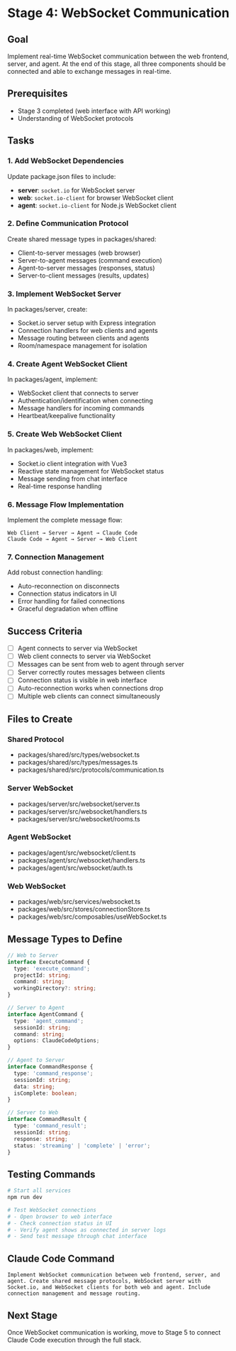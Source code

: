 # Stage 4: WebSocket Communication

## Goal
Implement real-time WebSocket communication between the web frontend, server, and agent. At the end of this stage, all three components should be connected and able to exchange messages in real-time.

## Prerequisites
- Stage 3 completed (web interface with API working)
- Understanding of WebSocket protocols

## Tasks

### 1. Add WebSocket Dependencies
Update package.json files to include:
- **server**: `socket.io` for WebSocket server
- **web**: `socket.io-client` for browser WebSocket client
- **agent**: `socket.io-client` for Node.js WebSocket client

### 2. Define Communication Protocol
Create shared message types in packages/shared:
- Client-to-server messages (web browser)
- Server-to-agent messages (command execution)
- Agent-to-server messages (responses, status)
- Server-to-client messages (results, updates)

### 3. Implement WebSocket Server
In packages/server, create:
- Socket.io server setup with Express integration
- Connection handlers for web clients and agents
- Message routing between clients and agents
- Room/namespace management for isolation

### 4. Create Agent WebSocket Client
In packages/agent, implement:
- WebSocket client that connects to server
- Authentication/identification when connecting
- Message handlers for incoming commands
- Heartbeat/keepalive functionality

### 5. Create Web WebSocket Client
In packages/web, implement:
- Socket.io client integration with Vue3
- Reactive state management for WebSocket status
- Message sending from chat interface
- Real-time response handling

### 6. Message Flow Implementation
Implement the complete message flow:
```
Web Client → Server → Agent → Claude Code
Claude Code → Agent → Server → Web Client
```

### 7. Connection Management
Add robust connection handling:
- Auto-reconnection on disconnects
- Connection status indicators in UI
- Error handling for failed connections
- Graceful degradation when offline

## Success Criteria
- [ ] Agent connects to server via WebSocket
- [ ] Web client connects to server via WebSocket  
- [ ] Messages can be sent from web to agent through server
- [ ] Server correctly routes messages between clients
- [ ] Connection status is visible in web interface
- [ ] Auto-reconnection works when connections drop
- [ ] Multiple web clients can connect simultaneously

## Files to Create

### Shared Protocol
- packages/shared/src/types/websocket.ts
- packages/shared/src/types/messages.ts
- packages/shared/src/protocols/communication.ts

### Server WebSocket
- packages/server/src/websocket/server.ts
- packages/server/src/websocket/handlers.ts
- packages/server/src/websocket/rooms.ts

### Agent WebSocket
- packages/agent/src/websocket/client.ts
- packages/agent/src/websocket/handlers.ts
- packages/agent/src/websocket/auth.ts

### Web WebSocket
- packages/web/src/services/websocket.ts
- packages/web/src/stores/connectionStore.ts
- packages/web/src/composables/useWebSocket.ts

## Message Types to Define
```typescript
// Web to Server
interface ExecuteCommand {
  type: 'execute_command';
  projectId: string;
  command: string;
  workingDirectory?: string;
}

// Server to Agent  
interface AgentCommand {
  type: 'agent_command';
  sessionId: string;
  command: string;
  options: ClaudeCodeOptions;
}

// Agent to Server
interface CommandResponse {
  type: 'command_response';
  sessionId: string;
  data: string;
  isComplete: boolean;
}

// Server to Web
interface CommandResult {
  type: 'command_result';
  sessionId: string;
  response: string;
  status: 'streaming' | 'complete' | 'error';
}
```

## Testing Commands
```bash
# Start all services
npm run dev

# Test WebSocket connections
# - Open browser to web interface
# - Check connection status in UI
# - Verify agent shows as connected in server logs
# - Send test message through chat interface
```

## Claude Code Command
```
Implement WebSocket communication between web frontend, server, and agent. Create shared message protocols, WebSocket server with Socket.io, and WebSocket clients for both web and agent. Include connection management and message routing.
```

## Next Stage
Once WebSocket communication is working, move to Stage 5 to connect Claude Code execution through the full stack.
